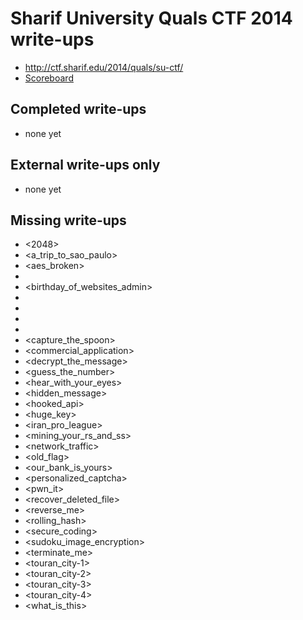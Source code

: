 # Sharif University Quals CTF 2014 write-ups

* <http://ctf.sharif.edu/2014/quals/su-ctf/>
* [Scoreboard](http://ctf.sharif.edu/2014/quals/su-ctf/panel/scoreboard/)

## Completed write-ups

* none yet

## External write-ups only

* none yet

## Missing write-ups

* <2048>
* <a_trip_to_sao_paulo>
* <aes_broken>
* <avatar>
* <birthday_of_websites_admin>
* <cafe-1>
* <cafe-2>
* <cafe-3>
* <cafe-4>
* <capture_the_spoon>
* <commercial_application>
* <decrypt_the_message>
* <guess_the_number>
* <hear_with_your_eyes>
* <hidden_message>
* <hooked_api>
* <huge_key>
* <iran_pro_league>
* <mining_your_rs_and_ss>
* <network_traffic>
* <old_flag>
* <our_bank_is_yours>
* <personalized_captcha>
* <pwn_it>
* <recover_deleted_file>
* <reverse_me>
* <rolling_hash>
* <secure_coding>
* <sudoku_image_encryption>
* <terminate_me>
* <touran_city-1>
* <touran_city-2>
* <touran_city-3>
* <touran_city-4>
* <what_is_this>
